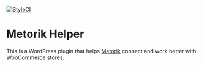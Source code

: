 [![StyleCI](https://styleci.io/repos/69536649/shield?branch=master)](https://styleci.io/repos/69536649)

# Metorik Helper

This is a WordPress plugin that helps [Metorik](https://app.metorik.com) connect and work better with WooCommerce stores.
